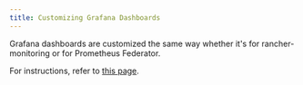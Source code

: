 ```yaml
---
title: Customizing Grafana Dashboards
---
```


Grafana dashboards are customized the same way whether it's for rancher-monitoring or for Prometheus Federator.

For instructions, refer to [this page](../customize-grafana-dashboard.md).